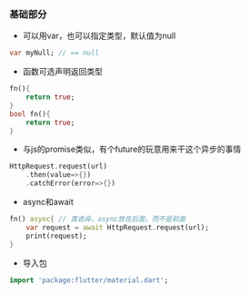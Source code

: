 ### 基础部分

- 可以用var，也可以指定类型，默认值为null
``` dart
var myNull; // == null
```

- 函数可选声明返回类型
``` dart
fn(){
    return true;
}
bool fn(){
    return true;
}
```

- 与js的promise类似，有个future的玩意用来干这个异步的事情
``` dart
HttpRequest.request(url)
    .then(value=>{})
    .catchError(error=>{})
```

- async和await
``` dart
fn() async{ // 真诡异，async放在后面，而不是前面
    var request = await HttpRequest.request(url);
    print(request);
}
``` 

- 导入包
``` dart
import 'package:flutter/material.dart';
```